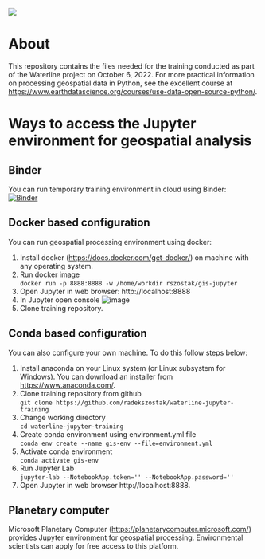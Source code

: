 [![](http://waterlineproject.eu/images/logo.png)](http://waterlineproject.eu/)
# About
This repository contains the files needed for the training conducted as part of the Waterline project on October 6, 2022. For more practical information on processing geospatial data in Python, see the excellent course at https://www.earthdatascience.org/courses/use-data-open-source-python/.
# Ways to access the Jupyter environment for geospatial analysis
## Binder
You can run temporary training environment in cloud using Binder:\
[![Binder](https://mybinder.org/badge_logo.svg)](https://mybinder.org/v2/gh/radekszostak/waterline-jupyter-training/HEAD)
## Docker based configuration
You can run geospatial processing environment using docker:
1. Install docker (https://docs.docker.com/get-docker/) on machine with any operating system.
2. Run docker image\
`docker run -p 8888:8888 -w /home/workdir rszostak/gis-jupyter`
3. Open Jupyter in web browser: http://localhost:8888
4. In Jupyter open console
![image](https://user-images.githubusercontent.com/13874221/200000243-321a834b-592a-4bf6-b318-e31164796d35.png)
5. Clone training repository.
## Conda based configuration
You can also configure your own machine. To do this follow steps below:
1. Install anaconda on your Linux system (or Linux subsystem for Windows). You can download an installer from https://www.anaconda.com/.
2. Clone training repository from github\
`git clone https://github.com/radekszostak/waterline-jupyter-training`
3. Change working directory\
`cd waterline-jupyter-training`
4. Create conda environment using environment.yml file\
`conda env create --name gis-env --file=environment.yml`
5. Activate conda environment\
`conda activate gis-env`
6. Run Jupyter Lab\
`jupyter-lab --NotebookApp.token='' --NotebookApp.password=''`
7. Open Jupyter in web browser http://localhost:8888.
## Planetary computer
Microsoft Planetary Computer (https://planetarycomputer.microsoft.com/) provides Jupyter environment for geospatial processing. Environmental scientists can apply for free access to this platform.

